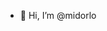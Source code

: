 - 👋 Hi, I’m @midorlo
<!---
midorlo/midorlo is a ✨ special ✨ repository because its `README.md` (this file) appears on your GitHub profile.
You can click the Preview link to take a look at your changes.
--->
